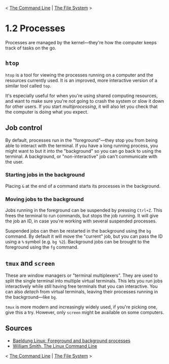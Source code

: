 < [The Command Line](./1_1_TheCommandLine.md) | [The File System](./1_3_FileSystem.md) >

# 1.2 Processes
Processes are managed by the kernel—they're how the computer keeps track of tasks on the go.

## `htop`
`htop` is a tool for viewing the processes running on a computer and the resources currently used.
It is an improved, more interactive version of a similar tool called `top`.

It's especially useful for when you're using shared computing resources, and want to make sure you're not going to crash the system or slow it down for other users.
If you start *multiprocessing*, it will also let you check that the computer is doing what you expect.

## Job control
By default, processes run in the "foreground"—they stop you from being able to interact with the terminal.
If you have a long running process, you might want to but it into the "background" so you can go back to using the terminal.
A background, or "non-interactive" job can't communicate with the user.

### Starting jobs in the background
Placing `&` at the end of a command starts its processes in the background.

### Moving jobs to the background
Jobs running in the foreground can be suspended by pressing `Ctrl+Z`.
This frees the terminal to run commands, but stops the job running.
It will give the job an ID, in case you're working with several suspended processes.

Suspended jobs can then be restarted in the background using the `bg` command.
By default it will move the "current" job, but you can pass the ID using a `%` symbol (e.g. `bg %2`).
Background jobs can be brought to the foreground using the `fg` command.

## `tmux` and `screen`
These are window managers or "terminal multiplexers".
They are used to split the single terminal into multiple virtual terminals.
This lets you run jobs interactively while still having free terminals that you can interactive.
You can also *detach* from virtual terminals, leaving their processes running in the background—like `bg`.

`tmux` is more modern and increasingly widely used, if you're picking one, give this a try.
However, only `screen` might be available on some computers.

## Sources
- [Baeldung Linux: Foreground and background processes](https://www.baeldung.com/linux/foreground-background-process.)
- [William Smith, The Linux Command Line](https://linuxcommand.org/tlcl.php)

< [The Command Line](./1_1_TheCommandLine.md) | [The File System](./1_3_FileSystem.md) >
